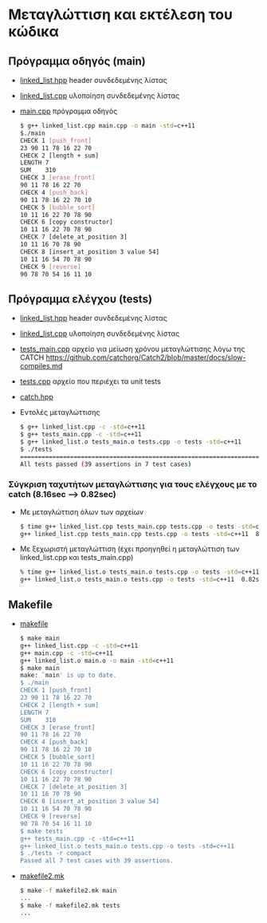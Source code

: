 # Μεταγλώττιση και εκτέλεση του κώδικα

## Πρόγραμμα οδηγός (main)

* [linked_list.hpp](./linked_list.hpp) header συνδεδεμένης λίστας
* [linked_list.cpp](./linked_list.cpp) υλοποίηση συνδεδεμένης λίστας
* [main.cpp](./main.cpp) πρόγραμμα οδηγός

    ```sh
    $ g++ linked_list.cpp main.cpp -o main -std=c++11
    $./main
    CHECK 1 [push_front]
    23 90 11 78 16 22 70
    CHECK 2 [length + sum]
    LENGTH 7
    SUM    310
    CHECK 3 [erase_front]
    90 11 78 16 22 70
    CHECK 4 [push_back]
    90 11 78 16 22 70 10
    CHECK 5 [bubble_sort]
    10 11 16 22 70 78 90
    CHECK 6 [copy constructor]
    10 11 16 22 70 78 90
    CHECK 7 [delete_at_position 3]
    10 11 16 70 78 90
    CHECK 8 [insert_at_position 3 value 54]
    10 11 16 54 70 78 90
    CHECK 9 [reverse]
    90 78 70 54 16 11 10
    ```

## Πρόγραμμα ελέγχου (tests)

* [linked_list.hpp](./linked_list.hpp) header συνδεδεμένης λίστας
* [linked_list.cpp](./linked_list.cpp) υλοποίηση συνδεδεμένης λίστας
* [tests_main.cpp](./tests_main.cpp) αρχείο για μείωση χρόνου μεταγλώττισης λόγω της CATCH <https://github.com/catchorg/Catch2/blob/master/docs/slow-compiles.md>
* [tests.cpp](./tests.cpp) αρχείο που περιέχει τα unit tests
* [catch.hpp](./../catch.hpp)

* Εντολές μεταγλώττισης

    ```sh
    $ g++ linked_list.cpp -c -std=c++11
    $ g++ tests_main.cpp -c -std=c++11
    $ g++ linked_list.o tests_main.o tests.cpp -o tests -std=c++11
    $ ./tests
    ===============================================================================
    All tests passed (39 assertions in 7 test cases)
    ```

### Σύγκριση ταχυτήτων μεταγλώττισης για τους ελέγχους με το catch (8.16sec --> 0.82sec)

* Με μεταγλώττιση όλων των αρχείων

    ```sh
    $ time g++ linked_list.cpp tests_main.cpp tests.cpp -o tests -std=c++11
    g++ linked_list.cpp tests_main.cpp tests.cpp -o tests -std=c++11  8.16s user 0.38s system 99% cpu 8.609 total
    ```

* Με ξεχωριστή μεταγλώττιση (έχει προηγηθεί η μεταγλώττιση των linked_list.cpp και tests_main.cpp)

    ```sh
    % time g++ linked_list.o tests_main.o tests.cpp -o tests -std=c++11
    g++ linked_list.o tests_main.o tests.cpp -o tests -std=c++11  0.82s user 0.08s system 99% cpu 0.905 total
    ```

## Makefile

* [makefile](./makefile)

    ```sh
    $ make main
    g++ linked_list.cpp -c -std=c++11
    g++ main.cpp -c -std=c++11
    g++ linked_list.o main.o -o main -std=c++11
    $ make main
    make: `main' is up to date.
    $ ./main
    CHECK 1 [push_front]
    23 90 11 78 16 22 70
    CHECK 2 [length + sum]
    LENGTH 7
    SUM    310
    CHECK 3 [erase_front]
    90 11 78 16 22 70
    CHECK 4 [push_back]
    90 11 78 16 22 70 10
    CHECK 5 [bubble_sort]
    10 11 16 22 70 78 90
    CHECK 6 [copy constructor]
    10 11 16 22 70 78 90
    CHECK 7 [delete_at_position 3]
    10 11 16 70 78 90
    CHECK 8 [insert_at_position 3 value 54]
    10 11 16 54 70 78 90
    CHECK 9 [reverse]
    90 78 70 54 16 11 10
    $ make tests
    g++ tests_main.cpp -c -std=c++11
    g++ linked_list.o tests_main.o tests.cpp -o tests -std=c++11
    $ ./tests -r compact
    Passed all 7 test cases with 39 assertions.
    ```

* [makefile2.mk](./makefile2.mk)

    ```sh
    $ make -f makefile2.mk main
    ...
    $ make -f makefile2.mk tests
    ...
    ```
